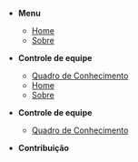 - **Menu**

  - [Home](pages/home)
  - [Sobre](pages/about)
  
- **Controle de equipe**

  - [Quadro de Conhecimento](pages/team_control/knowledge_table)
  - [Home](pages/home.md)
  - [Sobre](pages/about.md)


- **Controle de equipe**

  - [Quadro de Conhecimento](pages/controle_de_equipe/quadro_de_conhecimento.md)

- **Contribuição**
